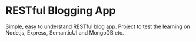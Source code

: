 # RESTful Blogging App
Simple, easy to understand RESTful blog app. Project to test the learning on Node.js, Express, SemanticUI and MongoDB etc.
